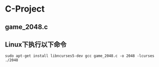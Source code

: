 # C-Project

## game_2048.c
## Linux下执行以下命令 
`
sudo apt-get install libncurses5-dev
gcc game_2048.c -o 2048 -lcurses
./2048
`

